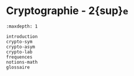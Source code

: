 <!-- Copyright 2024 Caroline Blank <caro@c-space.org> -->
<!-- SPDX-License-Identifier: CC-BY-NC-SA-4.0 -->

# Cryptographie - 2{sup}`e`

```{toctree}
:maxdepth: 1

introduction
crypto-sym
crypto-asym
crypto-lab
frequences
notions-math
glossaire
```
